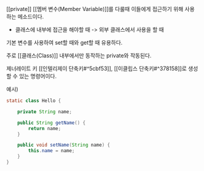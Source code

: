 [[private]] [[멤버 변수(Member Variable)]]를 다룰때 이들에게 접근하기 위해 사용하는 메소드이다.
- 클래스에 내부에 접근을 해야할 때 -> 외부 클래스에서 사용을 할 때

기본 변수를 사용하여 set할 때와 get할 때 유용하다. 

주로 [[클래스(Class)]] 내부에서만 동작하는 private와 작동된다.

  

제너레이트 키 [[인텔리제이 단축키#^5cbf53]], [[이클립스 단축키#^378158]]로 생성할 수 있는 명령어이다.


예시)
```java
static class Hello {

	private String name;

	public String getName() {
		return name;
	}

	public void setName(String name) {
		this.name = name;
	}
}
```

